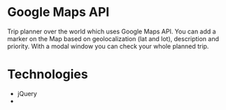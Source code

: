 # Google Maps API

Trip planner over the world which uses Google Maps API. You can add a marker on the Map based on geolocalization (lat and lot), description and priority. With a modal window you can check your whole planned trip.

# Technologies

- jQuery
- 
